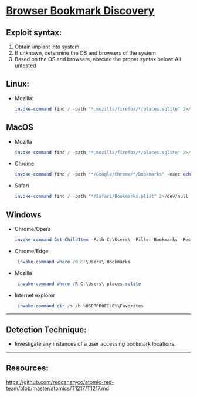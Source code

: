# [Browser Bookmark Discovery](https://attack.mitre.org/techniques/T1217/)

## Exploit syntax:
1. Obtain implant into system
2. If unknown, determine the OS and browsers of the system
3. Based on the OS and browsers, execute the proper syntax below:
All untested

## Linux:
* Mozilla:
    ```powershell
    invoke-command find / -path "*.mozilla/firefox/*/places.sqlite" 2>/dev/null -exec echo {} >> #{output_file} \; cat #{output_file} 2>/dev/null 
    ```     
## MacOS

* Mozilla
    ```powershell 
    invoke-command find / -path "*.mozilla/firefox/*/places.sqlite" 2>/dev/null -exec echo {} >> #{output_file} \; cat #{output_file} 2>/dev/null
    ```
* Chrome
    ```powershell
    invoke-command find / -path "*/Google/Chrome/*/Bookmarks" -exec echo {} >> #{output_file} \; cat #{output_file} 2>/dev/null
    ```
* Safari
    ```powershell 
    invoke-command find / -path "*/Safari/Bookmarks.plist" 2>/dev/null >> {output_file} cat #{output_file}
    ```

## Windows
* Chrome/Opera
    ```powershell
    invoke-command Get-ChildItem -Path C:\Users\ -Filter Bookmarks -Recurse -ErrorAction SilentlyContinue -Force
    ```
* Chrome/Edge
    ```powershell
     invoke-command where /R C:\Users\ Bookmarks
    ```
* Mozilla
    ```powershell
     invoke-command where /R C:\Users\ places.sqlite
    ```
* Internet explorer
    ```powershell
     invoke-command dir /s /b %USERPROFILE%\Favorites
    ```

---

## Detection Technique:
* Investigate any instances of a user accessing bookmark locations.

---

## Resources: 
https://github.com/redcanaryco/atomic-red-team/blob/master/atomics/T1217/T1217.md